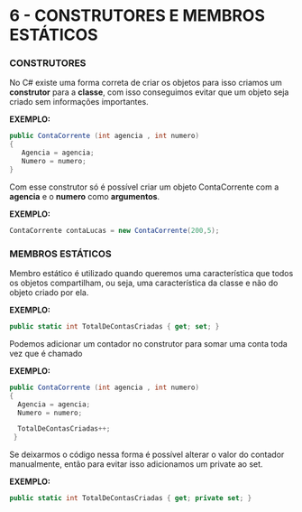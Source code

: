 # 6 - CONSTRUTORES E MEMBROS ESTÁTICOS

### CONSTRUTORES

No C# existe uma forma correta de criar os objetos para isso criamos um **construtor** para a **classe**, com isso conseguimos evitar que um objeto seja criado sem informações importantes.

**EXEMPLO:**

```csharp
public ContaCorrente (int agencia , int numero)
{
   Agencia = agencia;
   Numero = numero;
}
```

Com esse construtor só é possível criar um objeto ContaCorrente com a **agencia** e o **numero** como **argumentos**.

**EXEMPLO:**

```csharp
ContaCorrente contaLucas = new ContaCorrente(200,5);
```

### MEMBROS ESTÁTICOS

Membro estático é utilizado quando queremos uma característica que todos os objetos compartilham, ou seja, uma característica da classe e não do objeto criado por ela.

**EXEMPLO:**

```csharp
public static int TotalDeContasCriadas { get; set; }
```

Podemos adicionar um contador no construtor para somar uma conta toda vez que é chamado

**EXEMPLO:**

```csharp
public ContaCorrente (int agencia , int numero)
{
  Agencia = agencia;
  Numero = numero;

  TotalDeContasCriadas++;
 }
```

Se deixarmos o código nessa forma é possível alterar o valor do contador manualmente, então para evitar isso adicionamos um private ao set.

**EXEMPLO:**

```csharp
public static int TotalDeContasCriadas { get; private set; }
```